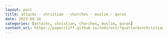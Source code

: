 ```yaml
---
layout: post
title: attacks · christian · churches · muslim · quran
date: 2023-08-16
categories: [attacks, christian, churches, muslim, quran]
content_url: https://papercliff.github.io/redirect/?q=attacks+christian+churches+muslim+quran&tbs=cdr:1,cd_min:8/15/2023,cd_max:8/17/2023
---
```

